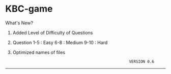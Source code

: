 # KBC-game
What's New?

1. Added Level of Difficulty of Questions
2. Question 1-5 : Easy
		6-8 : Medium
		9-10 : Hard
3. Optimized names of files

                                                          VERSION 0.6
----------------------------------------------------------------------------------------------------------------------------------------------------------------------------
